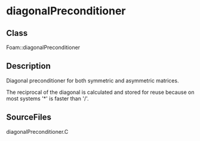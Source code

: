 # diagonalPreconditioner 
## Class
Foam::diagonalPreconditioner

## Description
Diagonal preconditioner for both symmetric and asymmetric matrices.

The reciprocal of the diagonal is calculated and stored for reuse
because on most systems '*' is faster than '/'.

## SourceFiles
diagonalPreconditioner.C

